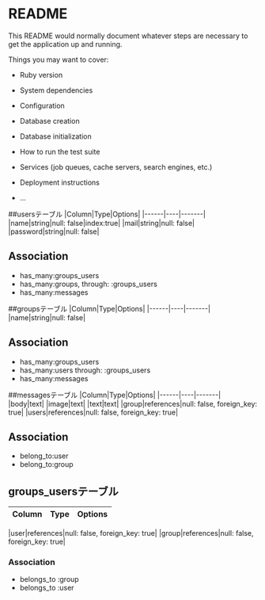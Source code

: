 # README

This README would normally document whatever steps are necessary to get the
application up and running.

Things you may want to cover:

* Ruby version

* System dependencies

* Configuration

* Database creation

* Database initialization

* How to run the test suite

* Services (job queues, cache servers, search engines, etc.)

* Deployment instructions

* ...


##usersテーブル
|Column|Type|Options|
|------|----|-------|
|name|string|null: false|index:true|
|mail|string|null: false|
|password|string|null: false|



## Association
- has_many:groups_users
- has_many:groups, through: :groups_users
- has_many:messages


##groupsテーブル
|Column|Type|Options|
|------|----|-------|
|name|string|null: false|



## Association
- has_many:groups_users
- has_many:users through: :groups_users
- has_many:messages


##messagesテーブル
|Column|Type|Options|
|------|----|-------|
|body|text|
|image|text|
|text|text|
|group|references|null: false, foreign_key: true|
|users|references|null: false, foreign_key: true|

## Association
- belong_to:user
- belong_to:group



## groups_usersテーブル

|Column|Type|Options|
|------|----|-------|

|user|references|null: false, foreign_key: true|
|group|references|null: false, foreign_key: true|


### Association
- belongs_to :group
- belongs_to :user
